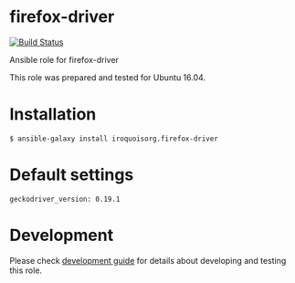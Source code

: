 # firefox-driver

[![Build Status](https://travis-ci.com/iroquoisorg/ansible-role-firefox-driver.svg?branch=master)](https://travis-ci.com/iroquoisorg/ansible-role-firefox-driver)

Ansible role for firefox-driver

This role was prepared and tested for Ubuntu 16.04.

# Installation

`$ ansible-galaxy install iroquoisorg.firefox-driver`

# Default settings

```
geckodriver_version: 0.19.1
```

# Development

Please check [development guide](DEVELOPMENT.md) for details about developing and testing this role.
